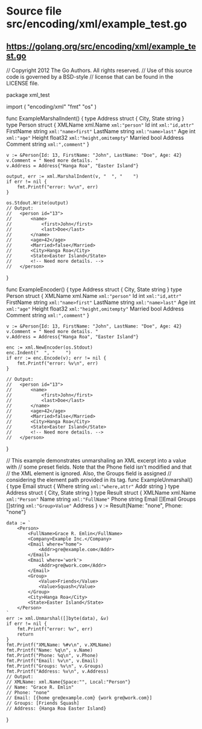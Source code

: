 # Source file src/encoding/xml/example_test.go

## https://golang.org/src/encoding/xml/example_test.go


// Copyright 2012 The Go Authors. All rights reserved.
// Use of this source code is governed by a BSD-style
// license that can be found in the LICENSE file.

package xml_test

import (
	"encoding/xml"
	"fmt"
	"os"
)

func ExampleMarshalIndent() {
	type Address struct {
		City, State string
	}
	type Person struct {
		XMLName   xml.Name `xml:"person"`
		Id        int      `xml:"id,attr"`
		FirstName string   `xml:"name>first"`
		LastName  string   `xml:"name>last"`
		Age       int      `xml:"age"`
		Height    float32  `xml:"height,omitempty"`
		Married   bool
		Address
		Comment string `xml:",comment"`
	}

	v := &Person{Id: 13, FirstName: "John", LastName: "Doe", Age: 42}
	v.Comment = " Need more details. "
	v.Address = Address{"Hanga Roa", "Easter Island"}

	output, err := xml.MarshalIndent(v, "  ", "    ")
	if err != nil {
		fmt.Printf("error: %v\n", err)
	}

	os.Stdout.Write(output)
	// Output:
	//   <person id="13">
	//       <name>
	//           <first>John</first>
	//           <last>Doe</last>
	//       </name>
	//       <age>42</age>
	//       <Married>false</Married>
	//       <City>Hanga Roa</City>
	//       <State>Easter Island</State>
	//       <!-- Need more details. -->
	//   </person>
}

func ExampleEncoder() {
	type Address struct {
		City, State string
	}
	type Person struct {
		XMLName   xml.Name `xml:"person"`
		Id        int      `xml:"id,attr"`
		FirstName string   `xml:"name>first"`
		LastName  string   `xml:"name>last"`
		Age       int      `xml:"age"`
		Height    float32  `xml:"height,omitempty"`
		Married   bool
		Address
		Comment string `xml:",comment"`
	}

	v := &Person{Id: 13, FirstName: "John", LastName: "Doe", Age: 42}
	v.Comment = " Need more details. "
	v.Address = Address{"Hanga Roa", "Easter Island"}

	enc := xml.NewEncoder(os.Stdout)
	enc.Indent("  ", "    ")
	if err := enc.Encode(v); err != nil {
		fmt.Printf("error: %v\n", err)
	}

	// Output:
	//   <person id="13">
	//       <name>
	//           <first>John</first>
	//           <last>Doe</last>
	//       </name>
	//       <age>42</age>
	//       <Married>false</Married>
	//       <City>Hanga Roa</City>
	//       <State>Easter Island</State>
	//       <!-- Need more details. -->
	//   </person>
}

// This example demonstrates unmarshaling an XML excerpt into a value with
// some preset fields. Note that the Phone field isn't modified and that
// the XML <Company> element is ignored. Also, the Groups field is assigned
// considering the element path provided in its tag.
func ExampleUnmarshal() {
	type Email struct {
		Where string `xml:"where,attr"`
		Addr  string
	}
	type Address struct {
		City, State string
	}
	type Result struct {
		XMLName xml.Name `xml:"Person"`
		Name    string   `xml:"FullName"`
		Phone   string
		Email   []Email
		Groups  []string `xml:"Group>Value"`
		Address
	}
	v := Result{Name: "none", Phone: "none"}

	data := `
		<Person>
			<FullName>Grace R. Emlin</FullName>
			<Company>Example Inc.</Company>
			<Email where="home">
				<Addr>gre@example.com</Addr>
			</Email>
			<Email where='work'>
				<Addr>gre@work.com</Addr>
			</Email>
			<Group>
				<Value>Friends</Value>
				<Value>Squash</Value>
			</Group>
			<City>Hanga Roa</City>
			<State>Easter Island</State>
		</Person>
	`
	err := xml.Unmarshal([]byte(data), &v)
	if err != nil {
		fmt.Printf("error: %v", err)
		return
	}
	fmt.Printf("XMLName: %#v\n", v.XMLName)
	fmt.Printf("Name: %q\n", v.Name)
	fmt.Printf("Phone: %q\n", v.Phone)
	fmt.Printf("Email: %v\n", v.Email)
	fmt.Printf("Groups: %v\n", v.Groups)
	fmt.Printf("Address: %v\n", v.Address)
	// Output:
	// XMLName: xml.Name{Space:"", Local:"Person"}
	// Name: "Grace R. Emlin"
	// Phone: "none"
	// Email: [{home gre@example.com} {work gre@work.com}]
	// Groups: [Friends Squash]
	// Address: {Hanga Roa Easter Island}
}



